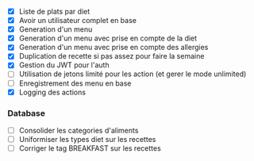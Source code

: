 - [x] Liste de plats par diet
- [X] Avoir un utilisateur complet en base
- [X] Generation d'un menu
- [X] Generation d'un menu avec prise en compte de la diet
- [X] Generation d'un menu avec prise en compte des allergies
- [X] Duplication de recette si pas assez pour faire la semaine
- [X] Gestion du JWT pour l'auth
- [ ] Utilisation de jetons limité pour les action (et gerer le mode unlimited)
- [ ] Enregistrement des menu en base
- [X] Logging des actions

### Database

- [ ] Consolider les categories d'aliments
- [ ] Uniformiser les types diet sur les recettes
- [ ] Corriger le tag BREAKFAST sur les recettes